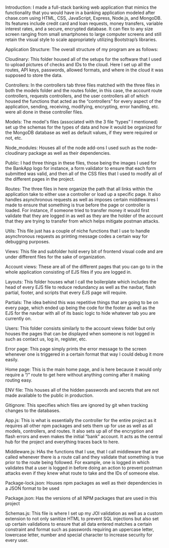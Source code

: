 Introduction:
I made a  full-stack banking web application that mimics the functionality that you would have in a banking application modeled after chase.com using HTML, CSS, JavaScript, Express, Node.js, and MongoDB. Its features include credit card and loan requests, money transfers, variable interest rates, and a secure, encrypted database. It can flex to any size screen ranging from small smartphones to large computer screens and still retain the visual style to scale appropriately utilizing Bootstrap’s libraries. 

Application Structure:
The overall structure of my program are as follows:

Cloudinary: This folder housed all of the setups for the software that I used to upload pictures of checks and IDs to the cloud. Here I set up all the routes, API keys, passwords, allowed formats, and where in the cloud it was supposed to store the data.

Controllers: In the controllers tab three files matched with the three files in both the models folder and the routes folder, in this case, the account route controllers, requests controllers, and the user controllers all of which housed the functions that acted as the “controllers” for every aspect of the application, sending, receiving, modifying, encrypting, error handling, etc. were all done in these controller files.

Models: The model's files (associated with the 3 file “types” I mentioned) set up the schemas for the types of data and how it would be organized for the MongoDB database as well as default values, if they were required or not, etc.

Node_modules: Houses all of the node add-ons I used such as the node-cloudinary package as well as their dependencies.

Public: I had three things in these files, those being the images I used for the BankApp logo for instance, a form validator to ensure that each form submitted was valid, and then all of the CSS files that I used to modify all of the different pages in the project. 

Routes: The three files in here organize the path that all links within the application take to either use a controller or load up a specific page. It also handles asynchronous requests as well as imposes certain middlewares I made to ensure that something is true before the page or controller is loaded. For instance, if someone tried to transfer money it would first validate that they are logged in as well as they are the holder of the account that they are trying to transfer from which helps mitigate postman attacks. 

Utils: This file just has a couple of niche functions that I use to handle asynchronous requests as printing message codes a certain way for debugging purposes. 

Views: This file and subfolder hold every bit of frontend visual code and are under different files for the sake of organization. 

Account views: These are all of the different pages that you can go to in the whole application consisting of EJS files if you are logged in. 

Layouts: This folder houses what I call the boilerplate which includes the head of every EJS file to reduce redundancy as well as the navbar, flash partial, footer, and scripts that every EJS page will require.  

Partials: The idea behind this was repetitive things that are going to be on every page, which ended up being the code for the footer as well as the EJS for the navbar with all of its basic logic to hide whatever tab you are currently on.

Users: This folder consists similarly to the account views folder but only houses the pages that can be displayed when someone is not logged in such as contact us, log in, register, etc.

Error page: This page simply prints the error message to the screen whenever one is triggered in a certain format that way I could debug it more easily.

Home page: This is the main home page, and is here because it would only require a “/” route to get here without anything coming after it making routing easy.

ENV file: This houses all of the hidden passwords and secrets that are not made available to the public in production. 

Gitignore: This specifies which files are ignored by git when tracking changes to the databases. 

App.js: This is what is essentially the controller for the entire project as it requires all other npm packages and sets them up for use as well as all models, controllers, and routes. It also sets up all of the encryption and flash errors and even makes the initial “bank” account. It acts as the central hub for the project and everything traces back to here.

Middleware.js: HAs the functions that I use, that I call middleware that are called whenever there is a route call and they validate that something is true prior to the route being followed. For example, one is logged in which validates that a user is logged in before doing an action to prevent postman attacks even if they knew what route to take and the IDs of someone else. 

Package-lock.json: Houses npm packages as well as their dependencies in a JSON format to be used

Package.json: Has the versions of all NPM packages that are used in this project

Schemas.js: This file is where I set up my JOI validation as well as a custom extension to not only sanitize HTML to prevent SQL injections but also set up certain validations to ensure that all data entered matches a certain constraint and format such as passwords requiring an uppercase letter, lowercase letter, number and special character to increase security for every user.



